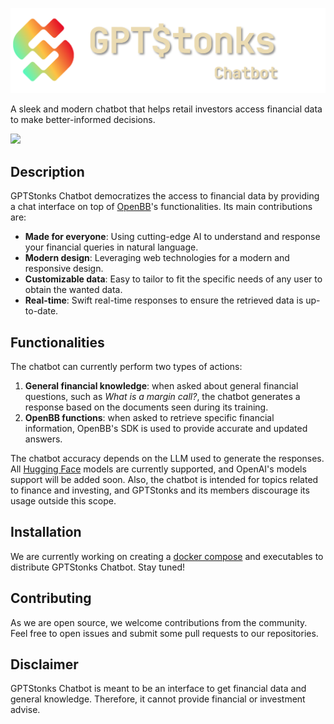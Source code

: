 <p align="center">
  <img src="./resources/logo-chatbot.png" alt="Logo">
</p>

A sleek and modern chatbot that helps retail investors access financial data to make better-informed decisions.

![](./resources/demo.gif)

## Description

GPTStonks Chatbot democratizes the access to financial data by providing a chat interface on top of [OpenBB](https://openbb.co/)'s
functionalities. Its main contributions are:

- **Made for everyone**: Using cutting-edge AI to understand and response your financial queries in natural language.
- **Modern design**: Leveraging web technologies for a modern and responsive design.
- **Customizable data**: Easy to tailor to fit the specific needs of any user to obtain the wanted
  data.
- **Real-time**: Swift real-time responses to ensure the retrieved data is up-to-date.

## Functionalities

The chatbot can currently perform two types of actions:

1. **General financial knowledge**: when asked about general financial questions, such as *What is a margin call?*,
   the chatbot generates a response based on the documents seen during its training.
2. **OpenBB functions**: when asked to retrieve specific financial information, OpenBB's SDK is used to provide accurate
   and updated answers.

The chatbot accuracy depends on the LLM used to generate the responses. All [Hugging Face](https://huggingface.co/) models are currently supported, and OpenAI's models support will be added soon. Also, the chatbot is intended for topics related to finance and investing, and GPTStonks and its members discourage its usage outside this scope.

## Installation

We are currently working on creating a [docker compose](https://docs.docker.com/compose/) and executables to distribute GPTStonks Chatbot. Stay tuned!

## Contributing

As we are open source, we welcome contributions from the community. Feel free to open issues and
submit some pull requests to our repositories.

## Disclaimer

GPTStonks Chatbot is meant to be an interface to get financial data and general knowledge. Therefore, it cannot provide financial or investment advise.

